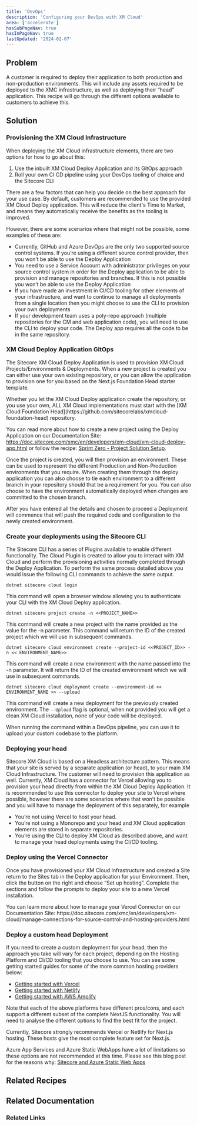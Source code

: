 ```yaml
---
title: 'DevOps'
description: 'Configuring your DevOps with XM Cloud'
area: ['accelerate']
hasSubPageNav: true
hasInPageNav: true
lastUpdated: '2024-02-07'
---
```


## Problem

A customer is required to deploy their application to both production and non-production environments. This will include any assets required to be deployed to the XMC infrastructure, as well as deploying their “head” application. This recipe will go through the different options available to customers to achieve this.

## Solution

### Provisioning the XM Cloud Infrastructure

When deploying the XM Cloud infrastructure elements, there are two options for how to go about this:

1. Use the inbuilt XM Cloud Deploy Application and its GitOps approach
1. Roll your own CI CD pipeline using your DevOps tooling of choice and the Sitecore CLI

There are a few factors that can help you decide on the best approach for your use case. By default, customers are recommended to use the provided XM Cloud Deploy application. This will reduce the client's Time to Market, and means they automatically receive the benefits as the tooling is improved.

However, there are some scenarios where that might not be possible, some examples of these are:

- Currently, GitHub and Azure DevOps are the only two supported source control systems. If you’re using a different source control provider, then you won’t be able to use the Deploy Application
- You need to use a Service Account with administrator privileges on your source control system in order for the Deploy application to be able to provision and manage repositories and branches. If this is not possible you won’t be able to use the Deploy Application
- If you have made an investment in CI/CD tooling for other elements of your infrastructure, and want to continue to manage all deployments from a single location then you might choose to use the CLI to provision your own deployments
- If your development team uses a poly-repo approach (multiple repositories for the CM and web application code), you will need to use the CLI to deploy your code. The Deploy app requires all the code to be in the same repository.

### XM Cloud Deploy Application GitOps

The Sitecore XM Cloud Deploy Application is used to provision XM Cloud Projects/Environments & Deployments. When a new project is created you can either use your own existing repository, or you can allow the application to provision one for you based on the Next.js Foundation Head starter template.

<Alert status="info">
  <AlertIcon />
  Whether you let the XM Cloud Deploy application create the repository, or you use your own, ALL XM Cloud implementations must start with the [XM Cloud Foundation Head](https://github.com/sitecorelabs/xmcloud-foundation-head) repository.
</Alert>

You can read more about how to create a new project using the Deploy Application on our Documentation Site: https://doc.sitecore.com/xmc/en/developers/xm-cloud/xm-cloud-deploy-app.html or follow the recipe: [Sprint Zero - Project Solution Setup](/learn/accelerate/xm-cloud/pre-development/sprint-zero/project-solution-setup).

Once the project is created, you will then provision an environment. These can be used to represent the different Production and Non-Production environments that you require. When creating them through the deploy application you can also choose to tie each environment to a different branch in your repository should that be a requirement for you. You can also choose to have the environment automatically deployed when changes are committed to the chosen branch.

After you have entered all the details and chosen to proceed a Deployment will commence that will push the required code and configuration to the newly created environment.

### Create your deployments using the Sitecore CLI

The Sitecore CLI has a series of Plugins available to enable different functionality. The Cloud Plugin is created to allow you to interact with XM Cloud and perform the provisioning activities normally completed through the Deploy Application. To perform the same process detailed above you would issue the following CLI commands to achieve the same output.

```
dotnet sitecore cloud login
```

This command will open a browser window allowing you to authenticate your CLI with the XM Cloud Deploy application.

```
dotnet sitecore project create -n <<PROJECT_NAME>>
```

This command will create a new project with the name provided as the value for the -n parameter. This command will return the ID of the created project which we will use in subsequent commands.

```
dotnet sitecore cloud environment create --project-id <<PROJECT_ID>> -n << ENVIRONMENT_NAME>>
```

This command will create a new environment with the name passed into the -n parameter. It will return the ID of the created environment which we will use in subsequent commands.

```
dotnet sitecore cloud deployment create --environment-id << ENVIRONMENT_NAME >> --upload
```

This command will create a new deployment for the previously created environment. The `--Upload` flag is optional, when not provided you will get a clean XM Cloud installation, none of your code will be deployed.

When running the command within a DevOps pipeline, you can use it to upload your custom codebase to the platform.

### Deploying your head

Sitecore XM Cloud is based on a Headless architecture pattern. This means that your site is served by a separate application (or head), to your main XM Cloud Infrastructure. The customer will need to provision this application as well. Currently, XM Cloud has a connector for Vercel allowing you to provision your head directly from within the XM Cloud Deploy Application. It is recommended to use this connector to deploy your site to Vercel where possible, however there are some scenarios where that won’t be possible and you will have to manage the deployment of this separately, for example

- You’re not using Vercel to host your head.
- You’re not using a Monorepo and your head and XM Cloud application elements are stored in separate repositories.
- You’re using the CLI to deploy XM Cloud as described above, and want to manage your head deployments using the CI/CD tooling.

### Deploy using the Vercel Connector

Once you have provisioned your XM Cloud Infrastructure and created a Site return to the Sites tab in the Deploy application for your Environment. Then, click the button on the right and choose “Set up hosting”. Complete the sections and follow the prompts to deploy your site to a new Vercel installation.

<Alert>
  <AlertIcon />
  You can learn more about how to manage your Vercel Connector on our Documentation Site: https://doc.sitecore.com/xmc/en/developers/xm-cloud/manage-connections-for-source-control-and-hosting-providers.html
</Alert>

### Deploy a custom head Deployment

If you need to create a custom deployment for your head, then the approach you take will vary for each project, depending on the Hosting Platform and CI/CD tooling that you choose to use. You can see some getting started guides for some of the more common hosting providers below:

- [Getting started with Vercel](https://vercel.com/docs/getting-started-with-vercel)
- [Getting started with Netlify](https://docs.netlify.com/get-started/)
- [Getting started with AWS Amplify](https://aws.amazon.com/getting-started/hands-on/host-static-website/)

Note that each of the above platforms have different pros/cons, and each support a different subset of the complete NextJS functionality. You will need to analyse the different options to find the best fit for the project.

<Alert>
  <AlertIcon />
  Currently, Sitecore strongly recommends Vercel or Netlify for Next.js hosting. These hosts give the most complete feature set for Next.js.

Azure App Services and Azure Static WebApps have a lot of limitations so these options are not recommended at this time. Please see this blog post for the reasons why: [Sitecore and Azure Static Web Apps](https://exdst.com/posts/20240121-sitecore-azure-static-web-apps)
</Alert>

## Related Recipes

<Row columns={2}>
  <Link title="Project Solution Setup" link="/learn/accelerate/xm-cloud/pre-development/sprint-zero/project-solution-setup" />
</Row>

## Related Documentation

<Row columns={2}>
  <Link title="XM Cloud Deploy app | Sitecore Documentation" link="https://doc.sitecore.com/xmc/en/developers/xm-cloud/xm-cloud-deploy-app.html" />
  <Link title="Manage an environment | Sitecore Documentation" link="https://doc.sitecore.com/xmc/en/developers/xm-cloud/manage-an-environment.html" />
  <Link title="Sitecore Command Line Interface | Sitecore Documentation" link="https://doc.sitecore.com/xmc/en/developers/xm-cloud/sitecore-command-line-interface.html" />
  <Link title="Sitecore Command Line Interface | Sitecore Documentation" link="https://doc.sitecore.com/xmc/en/developers/xm-cloud/sitecore-command-line-interface.html" />
</Row>

### Related Links

<Row columns={2}>
  <Link title="Sitecore and Azure Static WebApps" link="https://exdst.com/posts/20240121-sitecore-azure-static-web-apps" />
</Row>
